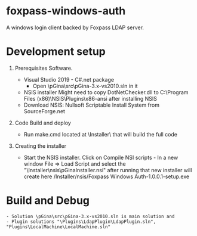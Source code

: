 # foxpass-windows-auth

A windows login client backed by Foxpass LDAP server.

# Development setup

1. Prerequisites Software.
    - Visual Studio 2019 - C#.net package
        - Open \pGina\src\pGina-3.x-vs2010.sln in it
    - NSIS installer Might need to copy DotNetChecker.dll to  C:\Program Files (x86)\NSIS\Plugins\x86-ansi after installing NSIS
    - Download NSIS: Nullsoft Scriptable Install System from SourceForge.net
    
2. Code Build and deploy
	- Run make.cmd located at <Path>\Installer\ that will build the full code

3. Creating the installer
	- Start the NSIS installer. Click on Compile NSI scripts - In a new window File => Load Script and select the "<Path>\Installer\nsis\pGinaInstaller.nsi" after running that new installer will create here /Installer/nsis/Foxpass Windows Auth-1.0.0.1-setup.exe

# Build and Debug
	- Solution \pGina\src\pGina-3.x-vs2010.sln is main solution and 
	- Plugin solutions "\Plugins\LdapPlugin\LdapPlugin.sln", "Plugins\LocalMachine\LocalMachine.sln"
